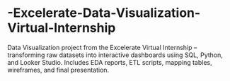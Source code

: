 # -Excelerate-Data-Visualization-Virtual-Internship
Data Visualization project from the Excelerate Virtual Internship – transforming raw datasets into interactive dashboards using SQL, Python, and Looker Studio. Includes EDA reports, ETL scripts, mapping tables, wireframes, and final presentation.
